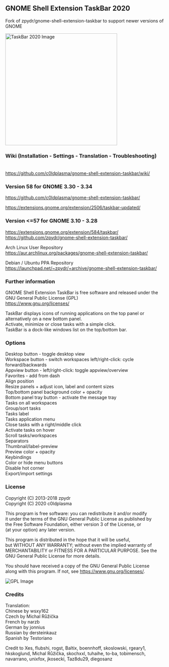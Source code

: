 ## GNOME Shell Extension TaskBar 2020

Fork of zpydr/gnome-shell-extension-taskbar to support newer versions of GNOME        
        
<img src="https://github.com/c0ldplasma/gnome-shell-extension-taskbar/blob/master/images/taskbar_v56.gif" height="350" alt="TaskBar 2020 Image">

### Wiki (Installation - Settings - Translation - Troubleshooting)                                    
https://github.com/c0ldplasma/gnome-shell-extension-taskbar/wiki/    

### Version 58 for GNOME 3.30 - 3.34

https://github.com/c0ldplasma/gnome-shell-extension-taskbar/

https://extensions.gnome.org/extension/2506/taskbar-updated/

### Version <=57 for GNOME 3.10 - 3.28
        
https://extensions.gnome.org/extension/584/taskbar/             
https://github.com/zpydr/gnome-shell-extension-taskbar/                                   
                 
Arch Linux User Repository              
https://aur.archlinux.org/packages/gnome-shell-extension-taskbar/               
        
Debian / Ubuntu PPA Repository                   
https://launchpad.net/~zpydr/+archive/gnome-shell-extension-taskbar/ 


### Further information
        
GNOME Shell Extension TaskBar is free software and released under the GNU General Public License (GPL)          
https://www.gnu.org/licenses/       

TaskBar displays icons of running applications on the top panel or alternatively on a new bottom panel.        
Activate, minimize or close tasks with a simple click.          
TaskBar is a dock-like windows list on the top/bottom bar.      
                       
### Options                 
Desktop button - toggle desktop view                       
Workspace button - switch workspaces left/right-click: cycle forward/backwards                
Appview button - left/right-click: toggle appview/overview                 
Favorites - add from dash                     
Align position                          
Resize panels + adjust icon, label and content sizes                    
Top/bottom panel background color + opacity                      
Bottom panel tray button - activate the message tray                       
Tasks on all workspaces                
Group/sort tasks                
Tasks label                     
Tasks application menu                    
Close tasks with a right/middle click                     
Activate tasks on hover                 
Scroll tasks/workspaces                     
Separators                      
Thumbnail/label-preview                    
Preview color + opacity                 
Keybindings                            
Color or hide menu buttons                      
Disable hot corner                        
Export/import settings                       
               
### License

Copyright (C) 2013-2018 zpydr  
Copyright (C) 2020 c0ldplasma
                
This program is free software: you can redistribute it and/or modify            
it under the terms of the GNU General Public License as published by            
the Free Software Foundation, either version 3 of the License, or               
(at your option) any later version.             
                
This program is distributed in the hope that it will be useful,         
but WITHOUT ANY WARRANTY; without even the implied warranty of          
MERCHANTABILITY or FITNESS FOR A PARTICULAR PURPOSE. See the            
GNU General Public License for more details.            
                
You should have received a copy of the GNU General Public License               
along with this program. If not, see https://www.gnu.org/licenses/.                         
                
![GPL Image](https://www.gnu.org/graphics/gplv3-127x51.png)            

### Credits

Translation:       
Chinese by wsxy162        
Czech by Michal Růžička           
French by narzb       
German by jonnius       
Russian by dersteinkauz     
Spanish by Testoriano		

Credit to Xes, flubshi, rogst, Baltix, boennhoff, skoslowski, rgeary1, hkskoglund, Michal Růžička, skochxxl, tuhaihe, to-ba, tobimensch, navarrano, unixfox, jkosecki, Taz8du29, diegosanz        
            
